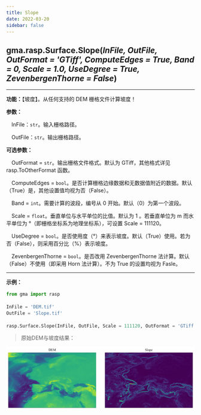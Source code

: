 ```yaml
---
title: Slope
date: 2022-03-20
sidebar: false
---
```


## gma.rasp.Surface.**Slope**(*InFile, OutFile, OutFormat = 'GTiff', ComputeEdges = True, Band = 0, Scale = 1.0, UseDegree = True, ZevenbergenThorne = False*)

---

**功能：**【坡度】。从任何支持的 DEM 栅格文件计算坡度！

**参数：** 

&emsp;InFile：`str`。输入栅格路径。

&emsp;OutFile：`str`。输出栅格路径。

**可选参数：**

&emsp;OutFormat  = `str`。输出栅格文件格式。默认为 GTiff，其他格式详见 rasp.ToOtherFormat 函数。

&emsp;ComputeEdges = `bool`。是否计算栅格边缘数据和无数据值附近的数据。默认（True）是，其他设置值均视为否（False）。

&emsp;Band = `int`。需要计算的波段，编号从 0 开始。默认（0）为第一个波段。

&emsp;Scale = `float`。垂直单位与水平单位的比值。默认为 1 。若垂直单位为 m 而水平单位为 °（即栅格坐标系为地理坐标系），可设置 Scale = 111120。

&emsp;UseDegree = `bool`。是否使用度（°）来表示坡度。默认（True）使用。若为否（False），则采用百分比（%）表示坡度。

&emsp;ZevenbergenThorne = `bool`。是否改用 ZevenbergenThorne 法计算。默认（False）不使用（即采用 Horn 法计算）。不为 True 的设置均视为 Fasle。

---

**示例：**

```python
from gma import rasp

InFile = 'DEM.tif'
OutFile = 'Slope.tif'

rasp.Surface.Slope(InFile, OutFile, Scale = 111120, OutFormat = 'GTiff')
```

> 原始DEM与坡度结果：

![](/rasp/Slope.png)